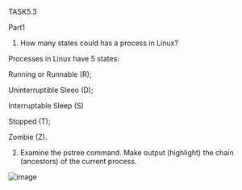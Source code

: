 TASK5.3

Part1

1. How many states could has a process in Linux?

Processes in Linux have 5 states:

Running or Runnable (R);

Uninterruptible Sleeo (D);

Interruptable Sleep (S)

Stopped (T);

Zombie (Z).

2. Examine the pstree command. Make output (highlight) the chain (ancestors) of the current process.

![image](https://user-images.githubusercontent.com/97533533/162698862-2ba2c516-a36d-49e4-b0aa-b39b222638f5.png)

